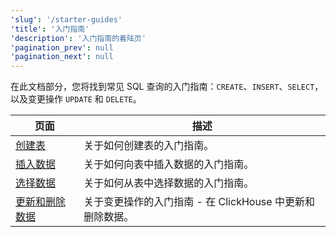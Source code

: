 ```yaml
---
'slug': '/starter-guides'
'title': '入门指南'
'description': '入门指南的着陆页'
'pagination_prev': null
'pagination_next': null
---
```


在此文档部分，您将找到常见 SQL 查询的入门指南：`CREATE`、`INSERT`、`SELECT`，以及变更操作 `UPDATE` 和 `DELETE`。

| 页面                                                       | 描述                                                                   |
|------------------------------------------------------------|------------------------------------------------------------------------|
| [创建表](../guides/creating-tables.md)                     | 关于如何创建表的入门指南。                                            |
| [插入数据](../guides/inserting-data.md)                    | 关于如何向表中插入数据的入门指南。                                    |
| [选择数据](../guides/writing-queries.md)                   | 关于如何从表中选择数据的入门指南。                                    |
| [更新和删除数据](../guides/developer/mutations.md)        | 关于变更操作的入门指南 - 在 ClickHouse 中更新和删除数据。           |
